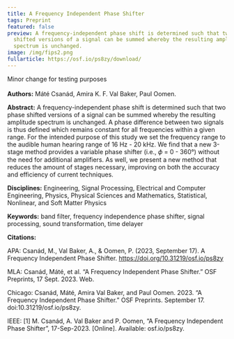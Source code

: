```yaml
---
title: A Frequency Independent Phase Shifter
tags: Preprint
featured: false
preview: A frequency-independent phase shift is determined such that two phase
  shifted versions of a signal can be summed whereby the resulting amplitude
  spectrum is unchanged.
image: /img/fips2.png
fullarticle: https://osf.io/ps8zy/download/
---
```

Minor change for testing purposes\
\
**Authors:** Máté Csanád, Amira K. F. Val Baker, Paul Oomen.

**Abstract:** A frequency-independent phase shift is determined such that two phase shifted versions of a signal can be summed whereby the resulting amplitude spectrum is unchanged. A phase difference between two signals is thus defined which remains constant for all frequencies within a given range. For the intended purpose of this study we set the frequency range to the audible human hearing range of 16 Hz - 20 kHz. We find that a new 3-stage method provides a variable phase shifter (i.e., 𝜙 = 0 - 360°) without the need for additional amplifiers. As well, we present a new method that reduces the amount of stages necessary, improving on both the accuracy and efficiency of current techniques.

**Disciplines:** Engineering, Signal Processing, Electrical and Computer Engineering, Physics, Physical Sciences and Mathematics, Statistical, Nonlinear, and Soft Matter Physics

**Keywords:** band filter, frequency independence phase shifter, signal processing, sound transformation, time delayer

**Citations:**

APA: Csanád, M., Val Baker, A., & Oomen, P. (2023, September 17). A Frequency Independent Phase Shifter. https://doi.org/10.31219/osf.io/ps8zy

MLA: Csanád, Máté, et al. “A Frequency Independent Phase Shifter.” OSF Preprints, 17 Sept. 2023. Web.

Chicago: Csanád, Máté, Amira Val Baker, and Paul Oomen. 2023. “A Frequency Independent Phase Shifter.” OSF Preprints. September 17. doi:10.31219/osf.io/ps8zy.

IEEE: \[1] M. Csanád, A. Val Baker and P. Oomen, “A Frequency Independent Phase Shifter”, 17-Sep-2023. \[Online]. Available: osf.io/ps8zy.
